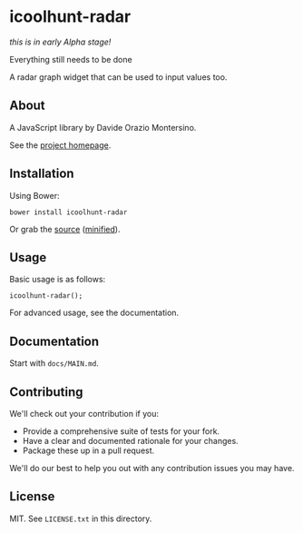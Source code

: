 # icoolhunt-radar

*this is in early Alpha stage!*

Everything still needs to be done

A radar graph widget that can be used to input values too.

## About

A JavaScript library by Davide Orazio Montersino.

See the [project homepage](http://DavideMontersino.github.io/icoolhunt-radar).

## Installation

Using Bower:

    bower install icoolhunt-radar

Or grab the [source](https://github.com/DavideMontersino/icoolhunt-radar/dist/icoolhunt-radar.js) ([minified](https://github.com/DavideMontersino/icoolhunt-radar/dist/icoolhunt-radar.min.js)).

## Usage

Basic usage is as follows:

    icoolhunt-radar();

For advanced usage, see the documentation.

## Documentation

Start with `docs/MAIN.md`.

## Contributing

We'll check out your contribution if you:

* Provide a comprehensive suite of tests for your fork.
* Have a clear and documented rationale for your changes.
* Package these up in a pull request.

We'll do our best to help you out with any contribution issues you may have.

## License

MIT. See `LICENSE.txt` in this directory.

